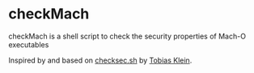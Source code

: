 # checkMach
checkMach is a shell script to check the security properties of Mach-O executables

Inspired by and based on [checksec.sh](https://github.com/slimm609/checksec.sh) by [Tobias Klein](http://www.trapkit.de/tools/checksec.html). 

